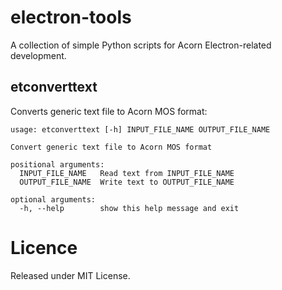 # electron-tools

A collection of simple Python scripts for Acorn Electron-related development.

## etconverttext

Converts generic text file to Acorn MOS format:

```text
usage: etconverttext [-h] INPUT_FILE_NAME OUTPUT_FILE_NAME

Convert generic text file to Acorn MOS format

positional arguments:
  INPUT_FILE_NAME   Read text from INPUT_FILE_NAME
  OUTPUT_FILE_NAME  Write text to OUTPUT_FILE_NAME

optional arguments:
  -h, --help        show this help message and exit
```

# Licence

Released under MIT License.

